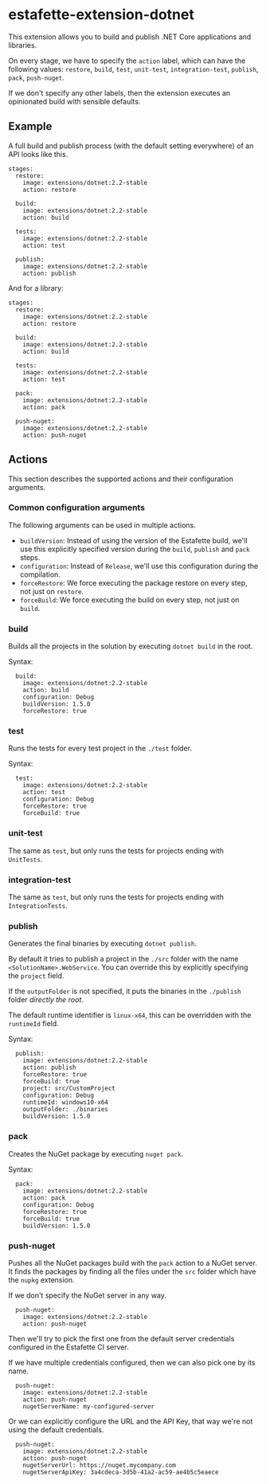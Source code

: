 # estafette-extension-dotnet

This extension allows you to build and publish .NET Core applications and libraries.

On every stage, we have to specify the `action` label, which can have the following values: `restore`, `build`, `test`, `unit-test`, `integration-test`, `publish`, `pack`, `push-nuget`.

If we don't specify any other labels, then the extension executes an opinionated build with sensible defaults.

## Example

A full build and publish process (with the default setting everywhere) of an API looks like this.

```
stages:
  restore:
    image: extensions/dotnet:2.2-stable
    action: restore

  build:
    image: extensions/dotnet:2.2-stable
    action: build

  tests:
    image: extensions/dotnet:2.2-stable
    action: test

  publish:
    image: extensions/dotnet:2.2-stable
    action: publish
```

And for a library:

```
stages:
  restore:
    image: extensions/dotnet:2.2-stable
    action: restore

  build:
    image: extensions/dotnet:2.2-stable
    action: build

  tests:
    image: extensions/dotnet:2.2-stable
    action: test

  pack:
    image: extensions/dotnet:2.2-stable
    action: pack

  push-nuget:
    image: extensions/dotnet:2.2-stable
    action: push-nuget
```

## Actions

This section describes the supported actions and their configuration arguments.

### Common configuration arguments

The following  arguments can be used in multiple actions.

 - `buildVersion`: Instead of using the version of the Estafette build, we'll use this explicitly specified version during the `build`, `publish` and `pack` steps.
 - `configuration`: Instead of `Release`, we'll use this configuration during the compilation.
 - `forceRestore`: We force executing the package restore on every step, not just on `restore`.
 - `forceBuild`: We force executing the build on every step, not just on `build`.

### build

Builds all the projects in the solution by executing `dotnet build` in the root.

Syntax:

```
  build:
    image: extensions/dotnet:2.2-stable
    action: build
    configuration: Debug
    buildVersion: 1.5.0
    forceRestore: true
```

### test

Runs the tests for every test project in the `./test` folder.

Syntax:

```
  test:
    image: extensions/dotnet:2.2-stable
    action: test
    configuration: Debug
    forceRestore: true
    forceBuild: true
```

### unit-test

The same as `test`, but only runs the tests for projects ending with `UnitTests`.

### integration-test

The same as `test`, but only runs the tests for projects ending with `IntegrationTests`.

### publish

Generates the final binaries by executing `dotnet publish`.

By default it tries to publish a project in the `./src` folder with the name `<SolutionName>.WebService`. You can override this by explicitly specifying the `project` field.

If the `outputFolder` is not specified, it puts the binaries in the `./publish` folder *directly the root*.

The default runtime identifier is `linux-x64`, this can be overridden with the `runtimeId` field.

Syntax:

```
  publish:
    image: extensions/dotnet:2.2-stable
    action: publish
    forceRestore: true
    forceBuild: true
    project: src/CustomProject
    configuration: Debug
    runtimeId: windows10-x64
    outputFolder: ./binaries
    buildVersion: 1.5.0
```

### pack

Creates the NuGet package by executing `nuget pack`.

Syntax:

```
  pack:
    image: extensions/dotnet:2.2-stable
    action: pack
    configuration: Debug
    forceRestore: true
    forceBuild: true
    buildVersion: 1.5.0
```

### push-nuget

Pushes all the NuGet packages build with the `pack` action to a NuGet server.  
It finds the packages by finding all the files under the `src` folder which have the `nupkg` extension.

If we don't specify the NuGet server in any way.

```
  push-nuget:
    image: extensions/dotnet:2.2-stable
    action: push-nuget
```

Then we'll try to pick the first one from the default server credentials configured in the Estafette CI server.

If we have multiple credentials configured, then we can also pick one by its name.

```
  push-nuget:
    image: extensions/dotnet:2.2-stable
    action: push-nuget
    nugetServerName: my-configured-server
```

Or we can explicitly configure the URL and the API Key, that way we're not using the default credentials.

```
  push-nuget:
    image: extensions/dotnet:2.2-stable
    action: push-nuget
    nugetServerUrl: https://nuget.mycompany.com
    nugetServerApiKey: 3a4cdeca-3d5b-41a2-ac59-ae4b5c5eaece
```
